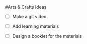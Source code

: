 #Arts & Crafts Ideas

- [ ] Make a git video
- [ ] Add learning materials
- [ ] Design a booklet for the materials

